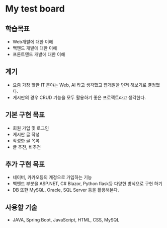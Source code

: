 # My test board

## 학습목표
* Web개발에 대한 이해
* 백엔드 개발에 대한 이해
* 프론트엔드 개발에 대한 이해

## 계기
* 요즘 가장 핫한 IT 분야는 Web, AI 라고 생각했고 웹개발을 먼저 해보기로 결정했다.
* 게시판의 경우 CRUD 기능을 모두 활용하기 좋은 프로젝트라고 생각한다.

## 기본 구현 목표
* 회원 가입 및 로그인
* 게시판 글 작성
* 작성한 글 목록
* 글 추천, 비추천

## 추가 구현 목표
* 네이버, 카카오등의 계정으로 가입하는 기능
* 백앤드 부분을 ASP.NET, C# Blazor, Python flask등 다양한 방식으로 구현 하기
* DB 또한 MySQL, Oracle, SQL Server 등을 활용해본다.

## 사용할 기술
* JAVA, Spring Boot, JavaScript, HTML, CSS, MySQL